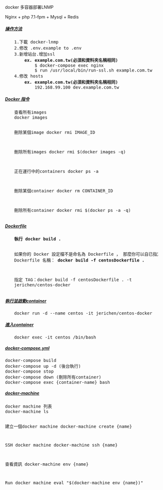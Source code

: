docker 多容器部署LNMP

Nginx + php 7.1-fpm + Mysql + Redis

<h5><span style="text-decoration: underline;">操作方法</span></h5>
<pre style="padding-left: 30px;">
1.下載 docker-lnmp
2.修改 .env.example to .env
3.新增站台.增加ssl
    <b>ex. example.com.tw(必須和資料夾名稱相同)</b>
        $ docker-compose exec nginx
        $ run /usr/local/bin/run-ssl.sh example.com.tw
4.修改 hosts 
    <b>ex. example.com.tw(必須和資料夾名稱相同)</b>
        192.168.99.100 dev.example.com.tw
</pre>

<h5><span style="text-decoration: underline;">Docker 指令</span></h5>
<pre style="padding-left: 30px;">查看所有images
docker images

刪除某個image
docker rmi IMAGE_ID

刪除所有images
docker rmi $(docker images -q)

正在運行中的containers
docker ps -a

刪除某個container
docker rm CONTAINER_ID

刪除所有container
docker rmi $(docker ps -a -q)</pre>
<h5><span style="text-decoration: underline;">Dockerfile</span></h5>
<pre style="padding-left: 30px;"><b>執行 docker build . </b>

如果你的 Docker 設定檔不是命名為 Dockerfile ，
那麼你可以自已指定 Dockerfile 名稱： <b>docker build -f centosDockerfile .</b>

指定 TAG：docker build -f centosDockerfile . -t jerichen/centos-docker</pre>
<h5><span style="text-decoration: underline;">執行並啟動container</span></h5>
<pre style="padding-left: 30px;">docker run -d --name centos -it jerichen/centos-docker</pre>
<h5><span style="text-decoration: underline;">進入container</span></h5>
<pre style="padding-left: 30px;">docker exec -it centos /bin/bash</pre>
<h5><span style="text-decoration: underline;">docker-compose.yml</span></h5>
<pre>docker-compose build
docker-compose up -d (後台執行)
docker-compose stop
docker-compose down (刪除所有container)
docker-compose exec {container-name} bash</pre>
<h5><span style="text-decoration: underline;">docker-machine</span></h5>
<pre>docker machine 列表 
docker-machine ls

建立一個docker machine
docker-machine create {name}

SSH docker machine
docker-machine ssh {name}

查看資訊
docker-machine env {name}

Run docker machine
eval "$(docker-machine env {name})"

</pre>
